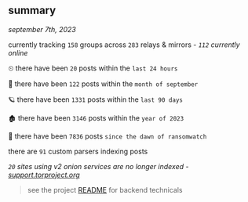 
## summary
_september 7th, 2023_

currently tracking `158` groups across `283` relays & mirrors - _`112` currently online_

⏲ there have been `20` posts within the `last 24 hours`

🦈 there have been `122` posts within the `month of september`

🪐 there have been `1331` posts within the `last 90 days`

🏚 there have been `3146` posts within the `year of 2023`

🦕 there have been `7836` posts `since the dawn of ransomwatch`

there are `91` custom parsers indexing posts

_`20` sites using v2 onion services are no longer indexed - [support.torproject.org](https://support.torproject.org/onionservices/v2-deprecation/)_

> see the project [README](https://github.com/joshhighet/ransomwatch#ransomwatch--) for backend technicals
